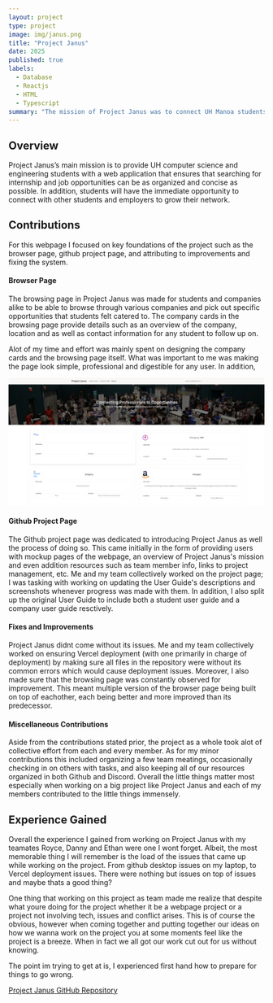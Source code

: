 ```yaml
---
layout: project
type: project
image: img/janus.png
title: "Project Janus"
date: 2025
published: true
labels:
  - Database
  - Reactjs
  - HTML
  - Typescript
summary: "The mission of Project Janus was to connect UH Manoa students with both opportunities from other companies and students seeking to do the same"
---
```


## Overview

Project Janus’s main mission is to provide UH computer science and engineering students with a web application that ensures that searching for internship and job opportunities can be as organized and concise as possible. In addition, students will have the immediate opportunity to connect with other students and employers to grow their network.

## Contributions

For this webpage I focused on key foundations of the project such as the browser page, github project page, and attributing to improvements and fixing the system.

#### Browser Page

The browsing page in Project Janus was made for students and companies alike to be able to browse through various companies and pick out specific opportunities that students felt catered to. The company cards in the browsing page provide details such as an overview of the company, location and as well as contact information for any student to follow up on.

Alot of my time and effort was mainly spent on designing the company cards and the browsing page itself. What was important to me was making the page look simple, professional and digestible for any user. In addition,

<div style="text-align: center;">
  <img src="/img/browz.png" width="1100px" alt="Browz logo">
</div>

#### Github Project Page

The Github project page was dedicated to introducing Project Janus as well the process of doing so. This came initially in the form of providing users with mockup pages of the webpage, an overview of Project Janus's mission and even addition resources such as team member info, links to project management, etc. Me and my team collectively worked on the project page; I was tasking with working on updating the User Guide's descriptions and screenshots whenever progress was made with them. In addition, I also split up the original User Guide to include both a student user guide and a company user guide resctively.

#### Fixes and Improvements

Project Janus didnt come without its issues. Me and my team collectively worked on ensuring Vercel deployment (with one primarily in charge of deployment) by making sure all files in the repository were without its common errors which would cause deployment issues. Moreover, I also made sure that the browsing page was constantly observed for improvement. This meant multiple version of the browser page being built on top of eachother, each being better and more improved than its predecessor.

#### Miscellaneous Contributions

Aside from the contributions stated prior, the project as a whole took alot of collective effort from each and every member. As for my minor contributions this included organizing a few team meatings, occasionally checking in on others with tasks, and also keeping all of our resources organized in both Github and Discord. Overall the little things matter most especially when working on a big project like Project Janus and each of my members contributed to the little things immensely.


## Experience Gained

Overall the experience I gained from working on Project Janus with my teamates Royce, Danny and Ethan were one I wont forget. Albeit, the most memorable thing I will remember is the load of the issues that came up while working on the project. From github desktop issues on my laptop, to Vercel deployment issues. There were nothing but issues on top of issues and maybe thats a good thing? 

One thing that working on this project as team made me realize that despite what youre doing for the project whether it be a webpage project or a project not involving tech, issues and conflict arises. This is of course the obvious, however when coming together and putting together our ideas on how we wanna work on the project you at some moments feel like the project is a breeze. When in fact we all got our work cut out for us without knowing.

The point im trying to get at is, I experienced first hand how to prepare for things to go wrong.



[Project Janus GitHub Repository](https://github.com/project-janus-3)


